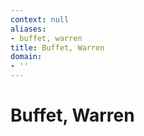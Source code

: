 ```yaml
---
context: null
aliases:
- buffet, warren
title: Buffet, Warren
domain:
- ''
---
```


# Buffet, Warren
